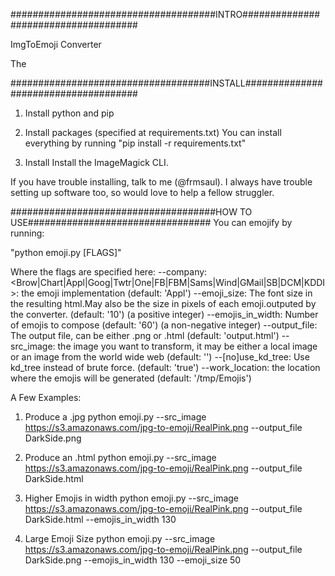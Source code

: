#####################################INTRO#####################################

ImgToEmoji Converter

The

####################################INSTALL#####################################

1. Install python and pip

2. Install packages (specified at requirements.txt)
   You can install everything by running "pip install -r requirements.txt"

3. Install Install the ImageMagick CLI.

If you have trouble installing, talk to me (@frmsaul). I always have trouble
setting up software too, so would love to help a fellow struggler. 

#####################################HOW TO USE#################################
You can emojify by running:

"python emoji.py [FLAGS]"

Where the flags are specified here:
  --company: <Brow|Chart|Appl|Goog|Twtr|One|FB|FBM|Sams|Wind|GMail|SB|DCM|KDDI>: the
    emoji implementation
    (default: 'Appl')
  --emoji_size: The font size in the resulting html.May also be the size in pixels of
    each emoji.outputed by the converter.
    (default: '10')
    (a positive integer)
  --emojis_in_width: Number of emojis to compose
    (default: '60')
    (a non-negative integer)
  --output_file: The output file, can be either .png or .html
    (default: 'output.html')
  --src_image: the image you want to transform, it may be either a local image or an
    image from the world wide web
    (default: '')
  --[no]use_kd_tree: Use kd_tree instead of brute force.
    (default: 'true')
  --work_location: the location where the emojis will be generated
    (default: '/tmp/Emojis')

A Few Examples:

1. Produce a .jpg
python emoji.py --src_image https://s3.amazonaws.com/jpg-to-emoji/RealPink.png --output_file DarkSide.png

2. Produce an .html
python emoji.py --src_image https://s3.amazonaws.com/jpg-to-emoji/RealPink.png --output_file DarkSide.html

3. Higher Emojis in width
python emoji.py --src_image https://s3.amazonaws.com/jpg-to-emoji/RealPink.png --output_file DarkSide.html --emojis_in_width 130

4. Large Emoji Size
python emoji.py --src_image https://s3.amazonaws.com/jpg-to-emoji/RealPink.png --output_file DarkSide.png --emojis_in_width 130 --emoji_size 50
